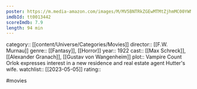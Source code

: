 ```yaml
---
poster: https://m.media-amazon.com/images/M/MV5BNTRkZGEwMTMtZjhmMC00YWNhLWFjZjAtNzBiZjU0ODRjMjE0XkEyXkFqcGdeQXVyNjc5NjEzNA@@._V1_SX300.jpg
imdbId: tt0013442
scoreImdb: 7.9
length: 94 min
---
```


category:: [[content/Universe/Categories/Movies]]
director:: [[F.W. Murnau]]
genre:: [[Fantasy]], [[Horror]]
year:: 1922
cast:: [[Max Schreck]], [[Alexander Granach]], [[Gustav von Wangenheim]]
plot:: Vampire Count Orlok expresses interest in a new residence and real estate agent Hutter's wife.
watchlist:: [[2023-05-05]]
rating::

#movies 

